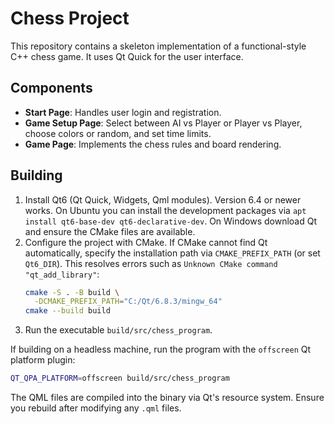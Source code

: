 # Chess Project

This repository contains a skeleton implementation of a functional-style C++ chess game. It uses Qt Quick for the user interface.

## Components

- **Start Page**: Handles user login and registration.
- **Game Setup Page**: Select between AI vs Player or Player vs Player, choose colors or random, and set time limits.
- **Game Page**: Implements the chess rules and board rendering.

## Building

1. Install Qt6 (Qt Quick, Widgets, Qml modules). Version 6.4 or newer works.
   On Ubuntu you can install the development packages via `apt install qt6-base-dev qt6-declarative-dev`.
   On Windows download Qt and ensure the CMake files are available.
2. Configure the project with CMake. If CMake cannot find Qt automatically,
   specify the installation path via `CMAKE_PREFIX_PATH` (or set `Qt6_DIR`).
   This resolves errors such as `Unknown CMake command "qt_add_library"`:
   ```bash
   cmake -S . -B build \
     -DCMAKE_PREFIX_PATH="C:/Qt/6.8.3/mingw_64"
   cmake --build build
   ```
3. Run the executable `build/src/chess_program`.

If building on a headless machine, run the program with the `offscreen` Qt
platform plugin:
```bash
QT_QPA_PLATFORM=offscreen build/src/chess_program
```

The QML files are compiled into the binary via Qt's resource system. Ensure you rebuild after modifying any `.qml` files.
